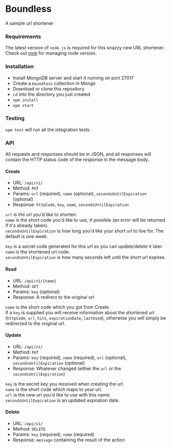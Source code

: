 # Boundless
A sample url shortener

### Requirements
The latest version of `node.js` is required for this snazzy new URL shortener. Check out [nvm](https://github.com/creationix/nvm) for managing node version.

### Installation
*   Install MongoDB server and start it running on port 27017
*   Create a `boundless` collection in Mongo
*   Download or clone this repository
*   `cd` into the directory you just created
*   `npm install`
*   `npm start`

### Testing
`npm test` will run all the integration tests.

### API

All requests and responses should be in JSON, and all responses will contain the HTTP status code of the response in the message body.

#### Create
*   URL: `/api/v1/`
*   Method: `PUT`
*   Params: `url` (required), `name` (optional), `secondsUntilExpiration` (optional)
*   Response: `httpCode`, `key`, `name`, `secondsUntilExpiration`

`url` is the url you'd like to shorten.  
`name` is the short code you'd like to use, if possible (an error will be returned if it's already taken).  
`secondsUntilExpiration` is how long you'd like your short url to live for. The default is one week.  
  
`key` is a secret code generated for this url so you can update/delete it later.  
`name` is the shortened url code.  
`secondsUntilExpiration` is how many seconds left until the short url expires.  

#### Read
*   URL: `/api/v1/{name}`
*   Method: `GET`
*   Params: `key` (optional)
*   Response: A redirect to the original url

`name` is the short code which you got from Create.  
If a `key` is supplied you will receive information about the shortened url (`httpCode`, `url`, `hits`, `expirationDate`, `lastUsed`), otherwise you will simply be redirected to the original url.
  
#### Update
*   URL: `/api/v1/`
*   Method: `PUT`
*   Params: `key` (required), `name` (required), `url` (optional), `secondsUntilExpiration` (optional)
*   Response: Whatever changed (either the `url` or the `secondsUntilExpiration`)

`key` is the secret key you received when creating the url.  
`name` is the short code which maps to your url.  
`url` is the new url you'd like to use with this name.  
`secondsUntilExpiration` is an updated expiration date.    


#### Delete
*   URL: `/api/v1/`
*   Method: `DELETE`
*   Params: `key` (required), `name` (required)
*   Response: `message` containing the result of the action
